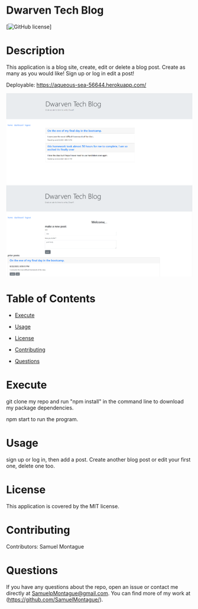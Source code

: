 # Dwarven Tech Blog

[![GitHub license](https://img.shields.io/badge/license-MIT-blue.svg)]
  
# Description

   This application is a blog site, create, edit or delete a blog post. Create as many as you would like! Sign up or log in edit a post!

   Deployable: https://aqueous-sea-56644.herokuapp.com/

   ![screenshot](./public/images/techblogscreenshoot.png)
   ![screenshot](./public/images/techblogscreenshot2.png)

    
# Table of Contents

* [Execute](#Execute)
    
* [Usage](#usage)

* [License](#license)

* [Contributing](#contributing)

* [Questions](#questions)
    

# Execute   
git clone my repo and run "npm install" in the command line to download my package dependencies.

npm start to run the program.

# Usage
sign up or log in, then add a post. Create another blog post or edit your first one, delete one too.

# License

This application is covered by the MIT license.
    
# Contributing

Contributors: Samuel Montague

# Questions

If you have any questions about the repo, open an issue or contact me directly at SamuelpMontague@gmail.com. You can find more of my work at (https://github.com/SamuelMontague/).